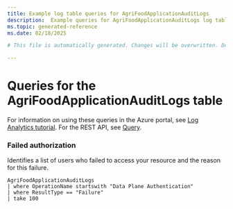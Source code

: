 ```yaml
---
title: Example log table queries for AgriFoodApplicationAuditLogs
description:  Example queries for AgriFoodApplicationAuditLogs log table
ms.topic: generated-reference
ms.date: 02/18/2025

# This file is automatically generated. Changes will be overwritten. Do not change this file directly. 

---
```


# Queries for the AgriFoodApplicationAuditLogs table

For information on using these queries in the Azure portal, see [Log Analytics tutorial](/azure/azure-monitor/logs/log-analytics-tutorial). For the REST API, see [Query](/rest/api/loganalytics/query).


### Failed authorization  


Identifies a list of users who failed to access your resource and the reason for this failure.  

```query
AgriFoodApplicationAuditLogs
| where OperationName startswith "Data Plane Authentication"
| where ResultType == "Failure"
| take 100

```

